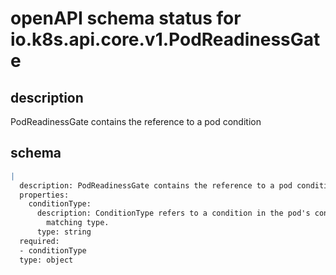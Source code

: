 # openAPI schema status for io.k8s.api.core.v1.PodReadinessGate

## description

PodReadinessGate contains the reference to a pod condition

## schema

```yaml
|
  description: PodReadinessGate contains the reference to a pod condition
  properties:
    conditionType:
      description: ConditionType refers to a condition in the pod's condition list with
        matching type.
      type: string
  required:
  - conditionType
  type: object

```

